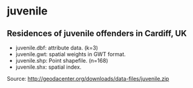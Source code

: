 juvenile
========

Residences of juvenile offenders in Cardiff, UK
-----------------------------------------------

* juvenile.dbf: attribute data. (k=3)
* juvenile.gwt: spatial weights in GWT format.
* juvenile.shp: Point shapefile. (n=168)
* juvenile.shx: spatial index.

Source: http://geodacenter.org/downloads/data-files/juvenile.zip
